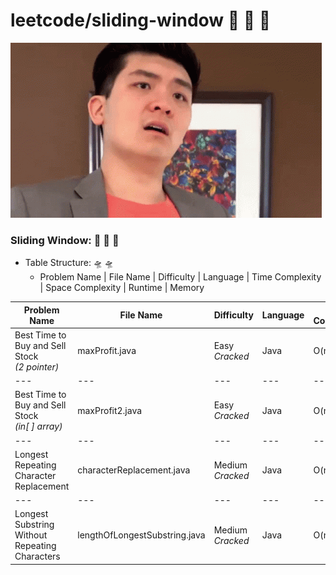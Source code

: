 # leetcode/sliding-window :space_invader:	:space_invader:	:space_invader:	
![](https://github.com/guillermobermejo/leetcode/blob/main/f.gif)
### Sliding Window: :space_invader:	:space_invader:	:space_invader:	
- Table Structure: :flying_saucer: :flying_saucer:
  - Problem Name | File Name | Difficulty | Language | Time Complexity | Space Complexity | Runtime | Memory

|Problem Name|File Name|Difficulty|Language|Time Complexity|Space Complexity|Runtime|Memory|
|---|---|---|---|---|---|---|---|
|Best Time to Buy and Sell Stock<br/>*(2 pointer)*|maxProfit.java|Easy<br/>*Cracked*|Java|O(n)|O(1)|1ms (Beats 99.92%)|61.6mb (Beats 29.08%)|
|---|---|---|---|---|---|---|---|
|Best Time to Buy and Sell Stock<br/>*(in[ ] array)*|maxProfit2.java|Easy<br/>*Cracked*|Java|O(n)|O(n)|2ms (Beats 78.72%)|56.9mb (Beats 97.49%)|
|---|---|---|---|---|---|---|---|
|Longest Repeating Character Replacement|characterReplacement.java|Medium<br/>*Cracked*|Java|O(n)|O(n)|5ms (Beats 99.27%)|45.68mb (Beats 48.22%)|
|---|---|---|---|---|---|---|---|
|Longest Substring Without Repeating Characters|lengthOfLongestSubstring.java|Medium<br/>*Cracked*|Java|O(n)|O(n)|2ms (Beats 99.52%)|42.8mb (Beats 92.48%)|
